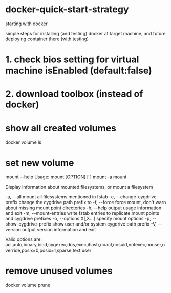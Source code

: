 # docker-quick-start-strategy
  starting with docker 

simple steps for installing (and testing) docker at target machine, and future deploying container there (with testing)

#  1. check bios setting for virtual machine isEnabled (default:false)
#  2. download toolbox (instead of docker)







# show all created volumes
docker volume ls

# set new volume 
 mount --help
Usage: mount [OPTION] [<win32path> <posixpath>]
       mount -a
       mount <posixpath>

Display information about mounted filesystems, or mount a filesystem

  -a, --all                     mount all filesystems mentioned in fstab
  -c, --change-cygdrive-prefix  change the cygdrive path prefix to <posixpath>
  -f, --force                   force mount, don't warn about missing mount
                                point directories
  -h, --help                    output usage information and exit
  -m, --mount-entries           write fstab entries to replicate mount points
                                and cygdrive prefixes
  -o, --options X[,X...]        specify mount options
  -p, --show-cygdrive-prefix    show user and/or system cygdrive path prefix
  -V, --version                 output version information and exit

Valid options are: acl,auto,binary,bind,cygexec,dos,exec,ihash,noacl,nosuid,notexec,nouser,override,posix=0,posix=1,sparse,text,user


# remove unused volumes
docker volume prune
